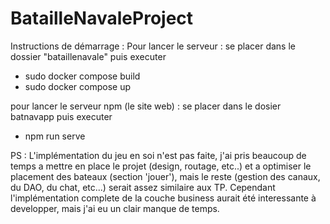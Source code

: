 # BatailleNavaleProject

Instructions de démarrage : 
Pour lancer le serveur : se placer dans le dossier "bataillenavale" puis executer 
- sudo docker compose build
- sudo docker compose up

pour lancer le serveur npm (le site web) : se placer dans le dosier batnavapp puis executer 
- npm run serve


PS : L'implémentation du jeu en soi n'est pas faite, j'ai pris beaucoup de temps a mettre en place le projet (design, routage, etc..) et a optimiser le placement des bateaux (section 'jouer'), mais le reste (gestion des canaux, du DAO, du chat, etc...) serait assez similaire aux TP.
Cependant l'implémentation complete de la couche business aurait été interessante à developper, mais j'ai eu un clair manque de temps. 

